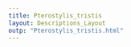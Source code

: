 ```yaml
---
title: Pterostylis_tristis
layout: Descriptions_Layout 
outp: "Pterostylis_tristis.html"
---
```



